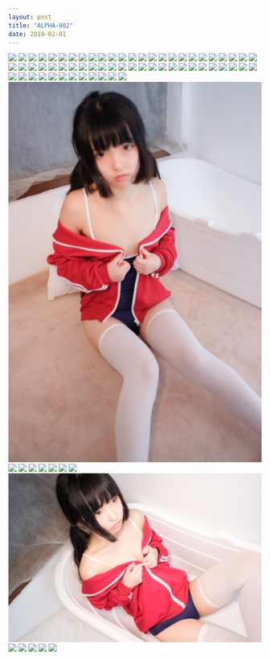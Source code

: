 ```yaml
---
layout: post
title: "ALPHA-002"
date: 2019-02-01
---
```


![](https://raw.githubusercontent.com/congcongjoy/ModelSpace/master/森萝财团/ALPHA/ALPHA-002/honghuatu.net(1).jpg)
![](https://raw.githubusercontent.com/congcongjoy/ModelSpace/master/森萝财团/ALPHA/ALPHA-002/honghuatu.net(2).jpg)
![](https://raw.githubusercontent.com/congcongjoy/ModelSpace/master/森萝财团/ALPHA/ALPHA-002/honghuatu.net(3).jpg)
![](https://raw.githubusercontent.com/congcongjoy/ModelSpace/master/森萝财团/ALPHA/ALPHA-002/honghuatu.net(4).jpg)
![](https://raw.githubusercontent.com/congcongjoy/ModelSpace/master/森萝财团/ALPHA/ALPHA-002/honghuatu.net(5).jpg)
![](https://raw.githubusercontent.com/congcongjoy/ModelSpace/master/森萝财团/ALPHA/ALPHA-002/honghuatu.net(6).jpg)
![](https://raw.githubusercontent.com/congcongjoy/ModelSpace/master/森萝财团/ALPHA/ALPHA-002/honghuatu.net(7).jpg)
![](https://raw.githubusercontent.com/congcongjoy/ModelSpace/master/森萝财团/ALPHA/ALPHA-002/honghuatu.net(8).jpg)
![](https://raw.githubusercontent.com/congcongjoy/ModelSpace/master/森萝财团/ALPHA/ALPHA-002/honghuatu.net(9).jpg)
![](https://raw.githubusercontent.com/congcongjoy/ModelSpace/master/森萝财团/ALPHA/ALPHA-002/honghuatu.net(10).jpg)
![](https://raw.githubusercontent.com/congcongjoy/ModelSpace/master/森萝财团/ALPHA/ALPHA-002/honghuatu.net(11).jpg)
![](https://raw.githubusercontent.com/congcongjoy/ModelSpace/master/森萝财团/ALPHA/ALPHA-002/honghuatu.net(12).jpg)
![](https://raw.githubusercontent.com/congcongjoy/ModelSpace/master/森萝财团/ALPHA/ALPHA-002/honghuatu.net(13).jpg)
![](https://raw.githubusercontent.com/congcongjoy/ModelSpace/master/森萝财团/ALPHA/ALPHA-002/honghuatu.net(14).jpg)
![](https://raw.githubusercontent.com/congcongjoy/ModelSpace/master/森萝财团/ALPHA/ALPHA-002/honghuatu.net(15).jpg)
![](https://raw.githubusercontent.com/congcongjoy/ModelSpace/master/森萝财团/ALPHA/ALPHA-002/honghuatu.net(16).jpg)
![](https://raw.githubusercontent.com/congcongjoy/ModelSpace/master/森萝财团/ALPHA/ALPHA-002/honghuatu.net(17).jpg)
![](https://raw.githubusercontent.com/congcongjoy/ModelSpace/master/森萝财团/ALPHA/ALPHA-002/honghuatu.net(18).jpg)
![](https://raw.githubusercontent.com/congcongjoy/ModelSpace/master/森萝财团/ALPHA/ALPHA-002/honghuatu.net(19).jpg)
![](https://raw.githubusercontent.com/congcongjoy/ModelSpace/master/森萝财团/ALPHA/ALPHA-002/honghuatu.net(20).jpg)
![](https://raw.githubusercontent.com/congcongjoy/ModelSpace/master/森萝财团/ALPHA/ALPHA-002/honghuatu.net(21).jpg)
![](https://raw.githubusercontent.com/congcongjoy/ModelSpace/master/森萝财团/ALPHA/ALPHA-002/honghuatu.net(22).jpg)
![](https://raw.githubusercontent.com/congcongjoy/ModelSpace/master/森萝财团/ALPHA/ALPHA-002/honghuatu.net(23).jpg)
![](https://raw.githubusercontent.com/congcongjoy/ModelSpace/master/森萝财团/ALPHA/ALPHA-002/honghuatu.net(24).jpg)
![](https://raw.githubusercontent.com/congcongjoy/ModelSpace/master/森萝财团/ALPHA/ALPHA-002/honghuatu.net(25).jpg)
![](https://raw.githubusercontent.com/congcongjoy/ModelSpace/master/森萝财团/ALPHA/ALPHA-002/honghuatu.net(26).jpg)
![](https://raw.githubusercontent.com/congcongjoy/ModelSpace/master/森萝财团/ALPHA/ALPHA-002/honghuatu.net(27).jpg)
![](https://raw.githubusercontent.com/congcongjoy/ModelSpace/master/森萝财团/ALPHA/ALPHA-002/honghuatu.net(28).jpg)
![](https://raw.githubusercontent.com/congcongjoy/ModelSpace/master/森萝财团/ALPHA/ALPHA-002/honghuatu.net(29).jpg)
![](https://raw.githubusercontent.com/congcongjoy/ModelSpace/master/森萝财团/ALPHA/ALPHA-002/honghuatu.net(30).jpg)
![](https://raw.githubusercontent.com/congcongjoy/ModelSpace/master/森萝财团/ALPHA/ALPHA-002/honghuatu.net(31).jpg)
![](https://raw.githubusercontent.com/congcongjoy/ModelSpace/master/森萝财团/ALPHA/ALPHA-002/honghuatu.net(32).jpg)
![](https://raw.githubusercontent.com/congcongjoy/ModelSpace/master/森萝财团/ALPHA/ALPHA-002/honghuatu.net(33).jpg)
![](https://raw.githubusercontent.com/congcongjoy/ModelSpace/master/森萝财团/ALPHA/ALPHA-002/honghuatu.net(34).jpg)
![](https://raw.githubusercontent.com/congcongjoy/ModelSpace/master/森萝财团/ALPHA/ALPHA-002/honghuatu.net(35).jpg)
![](https://raw.githubusercontent.com/congcongjoy/ModelSpace/master/森萝财团/ALPHA/ALPHA-002/honghuatu.net(36).jpg)
![](https://raw.githubusercontent.com/congcongjoy/ModelSpace/master/森萝财团/ALPHA/ALPHA-002/honghuatu.net(37).jpg)
![](https://raw.githubusercontent.com/congcongjoy/ModelSpace/master/森萝财团/ALPHA/ALPHA-002/honghuatu.net(38).jpg)
![](https://raw.githubusercontent.com/congcongjoy/ModelSpace/master/森萝财团/ALPHA/ALPHA-002/honghuatu.net(39).jpg)
![](https://raw.githubusercontent.com/congcongjoy/ModelSpace/master/森萝财团/ALPHA/ALPHA-002/honghuatu.net(40).jpg)
![](https://raw.githubusercontent.com/congcongjoy/ModelSpace/master/森萝财团/ALPHA/ALPHA-002/honghuatu.net(41).jpg)
![](https://raw.githubusercontent.com/congcongjoy/ModelSpace/master/森萝财团/ALPHA/ALPHA-002/honghuatu.net(42).jpg)
![](https://raw.githubusercontent.com/congcongjoy/ModelSpace/master/森萝财团/ALPHA/ALPHA-002/honghuatu.net(43).jpg)
![](https://raw.githubusercontent.com/congcongjoy/ModelSpace/master/森萝财团/ALPHA/ALPHA-002/honghuatu.net(44).jpg)
![](https://raw.githubusercontent.com/congcongjoy/ModelSpace/master/森萝财团/ALPHA/ALPHA-002/honghuatu.net(45).jpg)
![](https://raw.githubusercontent.com/congcongjoy/ModelSpace/master/森萝财团/ALPHA/ALPHA-002/honghuatu.net(46).jpg)
![](https://raw.githubusercontent.com/congcongjoy/ModelSpace/master/森萝财团/ALPHA/ALPHA-002/honghuatu.net(47).jpg)
![](https://raw.githubusercontent.com/congcongjoy/ModelSpace/master/森萝财团/ALPHA/ALPHA-002/honghuatu.net(48).jpg)
![](https://raw.githubusercontent.com/congcongjoy/ModelSpace/master/森萝财团/ALPHA/ALPHA-002/honghuatu.net(49).jpg)
![](https://raw.githubusercontent.com/congcongjoy/ModelSpace/master/森萝财团/ALPHA/ALPHA-002/honghuatu.net(50).jpg)
![](https://raw.githubusercontent.com/congcongjoy/ModelSpace/master/森萝财团/ALPHA/ALPHA-002/honghuatu.net(51).jpg)
![](https://raw.githubusercontent.com/congcongjoy/ModelSpace/master/森萝财团/ALPHA/ALPHA-002/honghuatu.net(52).jpg)
![](https://raw.githubusercontent.com/congcongjoy/ModelSpace/master/森萝财团/ALPHA/ALPHA-002/honghuatu.net(53).jpg)
![](https://raw.githubusercontent.com/congcongjoy/ModelSpace/master/森萝财团/ALPHA/ALPHA-002/honghuatu.net(54).jpg)
![](https://raw.githubusercontent.com/congcongjoy/ModelSpace/master/森萝财团/ALPHA/ALPHA-002/honghuatu.net(55).jpg)
![](https://raw.githubusercontent.com/congcongjoy/ModelSpace/master/森萝财团/ALPHA/ALPHA-002/honghuatu.net(56).jpg)
![](https://raw.githubusercontent.com/congcongjoy/ModelSpace/master/森萝财团/ALPHA/ALPHA-002/honghuatu.net(57).jpg)
![](https://raw.githubusercontent.com/congcongjoy/ModelSpace/master/森萝财团/ALPHA/ALPHA-002/honghuatu.net(58).jpg)
![](https://raw.githubusercontent.com/congcongjoy/ModelSpace/master/森萝财团/ALPHA/ALPHA-002/honghuatu.net(59).jpg)
![](https://raw.githubusercontent.com/congcongjoy/ModelSpace/master/森萝财团/ALPHA/ALPHA-002/honghuatu.net(60).jpg)
![](https://raw.githubusercontent.com/congcongjoy/ModelSpace/master/森萝财团/ALPHA/ALPHA-002/honghuatu.net(61).jpg)
![](https://raw.githubusercontent.com/congcongjoy/ModelSpace/master/森萝财团/ALPHA/ALPHA-002/honghuatu.net(62).jpg)
![](https://raw.githubusercontent.com/congcongjoy/ModelSpace/master/森萝财团/ALPHA/ALPHA-002/honghuatu.net(63).jpg)
![](https://raw.githubusercontent.com/congcongjoy/ModelSpace/master/森萝财团/ALPHA/ALPHA-002/honghuatu.net(64).jpg)
![](https://raw.githubusercontent.com/congcongjoy/ModelSpace/master/森萝财团/ALPHA/ALPHA-002/honghuatu.net(65).jpg)
![](https://raw.githubusercontent.com/congcongjoy/ModelSpace/master/森萝财团/ALPHA/ALPHA-002/honghuatu.net(66).jpg)
![](https://raw.githubusercontent.com/congcongjoy/ModelSpace/master/森萝财团/ALPHA/ALPHA-002/honghuatu.net(67).jpg)
![](https://raw.githubusercontent.com/congcongjoy/ModelSpace/master/森萝财团/ALPHA/ALPHA-002/honghuatu.net(68).jpg)
![](https://raw.githubusercontent.com/congcongjoy/ModelSpace/master/森萝财团/ALPHA/ALPHA-002/honghuatu.net(69).jpg)
![](https://raw.githubusercontent.com/congcongjoy/ModelSpace/master/森萝财团/ALPHA/ALPHA-002/honghuatu.net(70).jpg)
![](https://raw.githubusercontent.com/congcongjoy/ModelSpace/master/森萝财团/ALPHA/ALPHA-002/honghuatu.net(71).jpg)
![](https://raw.githubusercontent.com/congcongjoy/ModelSpace/master/森萝财团/ALPHA/ALPHA-002/honghuatu.net(72).jpg)
![](https://raw.githubusercontent.com/congcongjoy/ModelSpace/master/森萝财团/ALPHA/ALPHA-002/honghuatu.net(73).jpg)
![](https://raw.githubusercontent.com/congcongjoy/ModelSpace/master/森萝财团/ALPHA/ALPHA-002/honghuatu.net(74).jpg)
![](https://raw.githubusercontent.com/congcongjoy/ModelSpace/master/森萝财团/ALPHA/ALPHA-002/honghuatu.net(75).jpg)
![](https://raw.githubusercontent.com/congcongjoy/ModelSpace/master/森萝财团/ALPHA/ALPHA-002/honghuatu.net(76).jpg)
